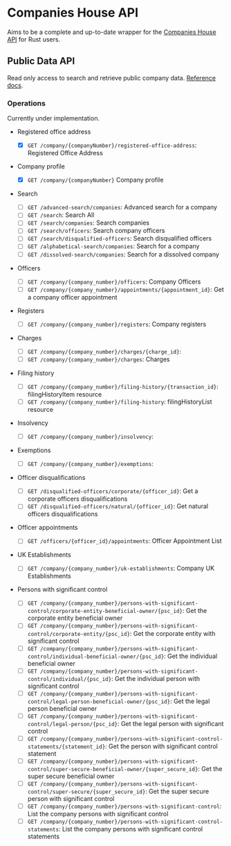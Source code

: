 # Companies House API

Aims to be a complete and up-to-date wrapper for the [Companies House API](https://developer-specs.company-information.service.gov.uk/) for Rust users.

## Public Data API

Read only access to search and retrieve public company data. [Reference docs](https://developer-specs.company-information.service.gov.uk/companies-house-public-data-api/reference).

### Operations

Currently under implementation.

- Registered office address
  - [x] `GET /company/{companyNumber}/registered-office-address`: Registered Office Address
- Company profile
  - [x] `GET /company/{companyNumber}` Company profile
- Search
  - [ ] `GET /advanced-search/companies`: Advanced search for a company
  - [ ] `GET /search`: Search All
  - [ ] `GET /search/companies`: Search companies
  - [ ] `GET /search/officers`: Search company officers
  - [ ] `GET /search/disqualified-officers`: Search disqualified officers
  - [ ] `GET /alphabetical-search/companies`: Search for a company
  - [ ] `GET /dissolved-search/companies`: Search for a dissolved company
- Officers
  - [ ] `GET /company/{company_number}/officers`: Company Officers
  - [ ] `GET /company/{company_number}/appointments/{appointment_id}`: Get a company officer appointment
- Registers
  - [ ] `GET /company/{company_number}/registers`: Company registers
- Charges

  - [ ] `GET /company/{company_number}/charges/{charge_id}`:
  - [ ] `GET /company/{company_number}/charges`: Charges

- Filing history
  - [ ] `GET /company/{company_number}/filing-history/{transaction_id}`: filingHistoryItem resource
  - [ ] `GET /company/{company_number}/filing-history`: filingHistoryList resource
- Insolvency
  - [ ] `GET /company/{company_number}/insolvency`:
- Exemptions
  - [ ] `GET /company/{company_number}/exemptions`:
- Officer disqualifications
  - [ ] `GET /disqualified-officers/corporate/{officer_id}`: Get a corporate officers disqualifications
  - [ ] `GET /disqualified-officers/natural/{officer_id}`: Get natural officers disqualifications
- Officer appointments
  - [ ] `GET /officers/{officer_id}/appointments`: Officer Appointment List
- UK Establishments
  - [ ] `GET /company/{company_number}/uk-establishments`: Company UK Establishments
- Persons with significant control
  - [ ] `GET /company/{company_number}/persons-with-significant-control/corporate-entity-beneficial-owner/{psc_id}`: Get the corporate entity beneficial owner
  - [ ] `GET /company/{company_number}/persons-with-significant-control/corporate-entity/{psc_id}`: Get the corporate entity with significant control
  - [ ] `GET /company/{company_number}/persons-with-significant-control/individual-beneficial-owner/{psc_id}`: Get the individual beneficial owner
  - [ ] `GET /company/{company_number}/persons-with-significant-control/individual/{psc_id}`: Get the individual person with significant control
  - [ ] `GET /company/{company_number}/persons-with-significant-control/legal-person-beneficial-owner/{psc_id}`: Get the legal person beneficial owner
  - [ ] `GET /company/{company_number}/persons-with-significant-control/legal-person/{psc_id}`: Get the legal person with significant control
  - [ ] `GET /company/{company_number}/persons-with-significant-control-statements/{statement_id}`: Get the person with significant control statement
  - [ ] `GET /company/{company_number}/persons-with-significant-control/super-secure-beneficial-owner/{super_secure_id}`: Get the super secure beneficial owner
  - [ ] `GET /company/{company_number}/persons-with-significant-control/super-secure/{super_secure_id}`: Get the super secure person with significant control
  - [ ] `GET /company/{company_number}/persons-with-significant-control`: List the company persons with significant control
  - [ ] `GET /company/{company_number}/persons-with-significant-control-statements`: List the company persons with significant control statements

